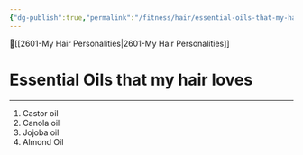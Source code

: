 ```yaml
---
{"dg-publish":true,"permalink":"/fitness/hair/essential-oils-that-my-hair-loves/","dgPassFrontmatter":true,"created":"","updated":""}
---
```


🔺[[2601-My Hair Personalities\|2601-My Hair Personalities]]

# Essential Oils that my hair loves
***


1. Castor oil 
2. Canola oil
3. Jojoba oil 
4. Almond Oil 
